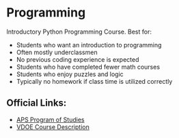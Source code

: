 # Programming

Introductory Python Programming Course. Best for:
- Students who want an introduction to programming
- Often mostly underclassmen
- No previous coding experience is expected
- Students who have completed fewer math courses
- Students who enjoy puzzles and logic
- Typically no homework if class time is utilized correctly

## Official Links:
- [APS Program of Studies](https://catalog.apsva.us/career-technical-courses/computer-programming)
- [VDOE Course Description](https://www.cteresource.org/career-clusters/information-technology/programming/)
